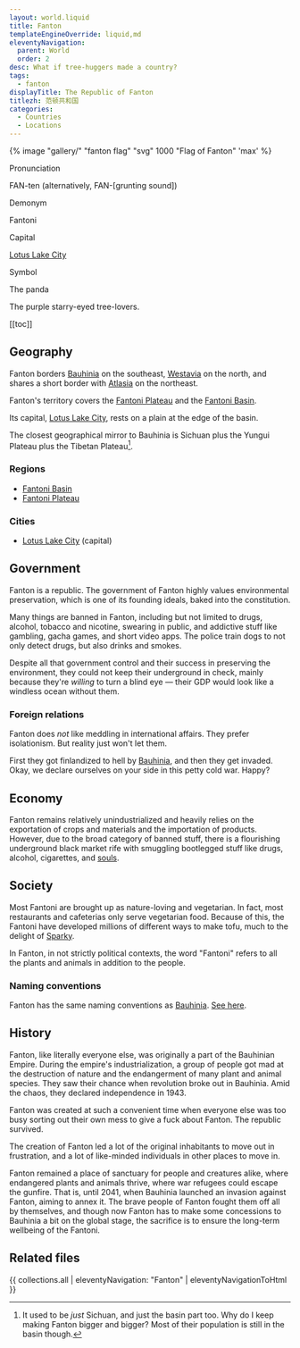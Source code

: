 ```yaml
---
layout: world.liquid
title: Fanton
templateEngineOverride: liquid,md
eleventyNavigation:
  parent: World
  order: 2
desc: What if tree-huggers made a country?
tags:
  - fanton
displayTitle: The Republic of Fanton
titlezh: 范顿共和国
categories:
  - Countries
  - Locations
---
```


{% image "gallery/" "fanton flag" "svg" 1000 "Flag of Fanton" 'max' %}

<div class="attr">
  <p>Pronunciation</p>
  <p>FAN-ten (alternatively, FAN-[grunting sound])</p>
  <p>Demonym</p>
  <p>Fantoni</p>
  <p>Capital</p>
  <p><a href="/world/fanton/lotus-lake-city/">Lotus Lake City</a></p>
  <p>Symbol</p>
  <p>The panda</p>
</div>

The purple starry-eyed tree-lovers.

[[toc]]

## Geography

Fanton borders [Bauhinia](/world/bauhinia/) on the southeast, [Westavia](/world/westavia/) on the north, and shares a short border with [Atlasia](/world/atlasia/) on the northeast.

Fanton's territory covers the [Fantoni Plateau](/world/fanton/fantoni-plateau/) and the [Fantoni Basin](/world/fanton/fantoni-basin/).

Its capital, [Lotus Lake City](/world/fanton/lotus-lake-city/), rests on a plain at the edge of the basin.

The closest geographical mirror to Bauhinia is Sichuan plus the Yungui Plateau plus the Tibetan Plateau[^1].

### Regions

- [Fantoni Basin](/world/fanton/fantoni-basin/)
- [Fantoni Plateau](/world/fanton/fantoni-plateau/)

### Cities

- [Lotus Lake City](/world/fanton/lotus-lake-city/) (capital)

## Government

Fanton is a republic. The government of Fanton highly values environmental preservation, which is one of its founding ideals, baked into the constitution.

Many things are banned in Fanton, including but not limited to drugs, alcohol, tobacco and nicotine, swearing in public, and addictive stuff like gambling, gacha games, and short video apps. The police train dogs to not only detect drugs, but also drinks and smokes.

Despite all that government control and their success in preserving the environment, they could not keep their underground in check, mainly because they're *willing* to turn a blind eye — their GDP would look like a windless ocean without them.

### Foreign relations

Fanton does *not* like meddling in international affairs. They prefer isolationism. But reality just won't let them.

First they got finlandized to hell by [Bauhinia](/world/bauhinia/), and then they get invaded. Okay, we declare ourselves on your side in this petty cold war. Happy?

## Economy

Fanton remains relatively unindustrialized and heavily relies on the exportation of crops and materials and the importation of products. However, due to the broad category of banned stuff, there is a flourishing underground black market rife with smuggling bootlegged stuff like drugs, alcohol, cigarettes, and [souls](/world/souls/).

## Society

Most Fantoni are brought up as nature-loving and vegetarian. In fact, most restaurants and cafeterias only serve vegetarian food. Because of this, the Fantoni have developed millions of different ways to make tofu, much to the delight of [Sparky](/characters/sparky/).

In Fanton, in not strictly political contexts, the word "Fantoni" refers to all the plants and animals in addition to the people.

### Naming conventions

Fanton has the same naming conventions as [Bauhinia](/world/bauhinia/). [See here](/world/bauhinia/#naming-conventions).

## History

Fanton, like literally everyone else, was originally a part of the Bauhinian Empire. During the empire's industrialization, a group of people got mad at the destruction of nature and the endangerment of many plant and animal species. They saw their chance when revolution broke out in Bauhinia. Amid the chaos, they declared independence in 1943.

Fanton was created at such a convenient time when everyone else was too busy sorting out their own mess to give a fuck about Fanton. The republic survived.

The creation of Fanton led a lot of the original inhabitants to move out in frustration, and a lot of like-minded individuals in other places to move in.

Fanton remained a place of sanctuary for people and creatures alike, where endangered plants and animals thrive, where war refugees could escape the gunfire. That is, until 2041, when Bauhinia launched an invasion against Fanton, aiming to annex it. The brave people of Fanton fought them off all by themselves, and though now Fanton has to make some concessions to Bauhinia a bit on the global stage, the sacrifice is to ensure the long-term wellbeing of the Fantoni.

## Related files

{{ collections.all | eleventyNavigation: "Fanton" | eleventyNavigationToHtml }}

[^1]: It used to be *just* Sichuan, and just the basin part too. Why do I keep making Fanton bigger and bigger? Most of their population is still in the basin though.
